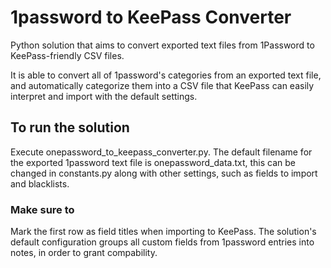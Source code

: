 # 1password to KeePass Converter
Python solution that aims to convert exported text files from 1Password to KeePass-friendly CSV files.

It is able to convert all of 1password's categories from an exported text file, and automatically categorize them into a CSV file that KeePass can easily interpret and import with the default settings.

## To run the solution
Execute onepassword_to_keepass_converter.py. The default filename for the exported 1password text file is onepassword_data.txt, this can be changed in constants.py along with other settings, such as fields to import and blacklists.

### Make sure to 
Mark the first row as field titles when importing to KeePass. The solution's default configuration groups all custom fields from 1password entries into notes, in order to grant compability.
